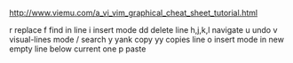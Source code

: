http://www.viemu.com/a_vi_vim_graphical_cheat_sheet_tutorial.html

r	replace 
f	find in line
i	insert mode
dd	delete line
h,j,k,l	navigate
u	undo
v	visual-lines mode
/	search
y	yank copy
yy	copies line
o	insert mode in new empty line below current one
p	paste
